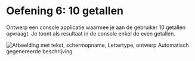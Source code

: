 # Oefening 6: 10 getallen

Ontwerp een console applicatie waarmee je aan de gebruiker 10 getallen
opvraagt. Je toont als resultaat in de console enkel de even getallen.

![Afbeelding met tekst, schermopname, Lettertype, ontwerp Automatisch
gegenereerde
beschrijving](./media/image1.png)
